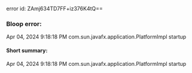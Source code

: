 error id: ZAmj634TD7FF+iz376K4tQ==
### Bloop error:

Apr 04, 2024 9:18:18 PM com.sun.javafx.application.PlatformImpl startup
#### Short summary: 

Apr 04, 2024 9:18:18 PM com.sun.javafx.application.PlatformImpl startup